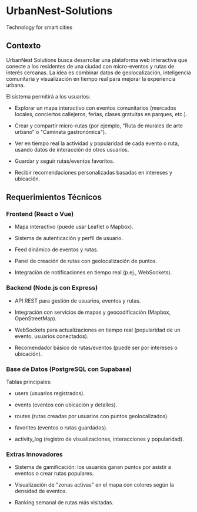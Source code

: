 # UrbanNest-Solutions
Technology for smart cities
## Contexto
UrbanNest Solutions busca desarrollar una plataforma web interactiva que conecte a los residentes de una ciudad con micro-eventos y rutas de interés cercanas. La idea es combinar datos de geolocalización, inteligencia comunitaria y visualización en tiempo real para mejorar la experiencia urbana.

El sistema permitirá a los usuarios:

* Explorar un mapa interactivo con eventos comunitarios (mercados locales, conciertos callejeros, ferias, clases gratuitas en parques, etc.).

* Crear y compartir micro-rutas (por ejemplo, "Ruta de murales de arte urbano" o "Caminata gastronómica").

* Ver en tiempo real la actividad y popularidad de cada evento o ruta, usando datos de interacción de otros usuarios.

* Guardar y seguir rutas/eventos favoritos.

* Recibir recomendaciones personalizadas basadas en intereses y ubicación.

## Requerimientos Técnicos
### Frontend (React o Vue)
* Mapa interactivo (puede usar Leaflet o Mapbox).

* Sistema de autenticación y perfil de usuario.

* Feed dinámico de eventos y rutas.

* Panel de creación de rutas con geolocalización de puntos.

* Integración de notificaciones en tiempo real (p.ej., WebSockets).

### Backend (Node.js con Express)
* API REST para gestión de usuarios, eventos y rutas.

* Integración con servicios de mapas y geocodificación (Mapbox, OpenStreetMap).

* WebSockets para actualizaciones en tiempo real (popularidad de un evento, usuarios conectados).

* Recomendador básico de rutas/eventos (puede ser por intereses o ubicación).

### Base de Datos (PostgreSQL con Supabase)
Tablas principales:

* users (usuarios registrados).

* events (eventos con ubicación y detalles).

* routes (rutas creadas por usuarios con puntos geolocalizados).

* favorites (eventos o rutas guardados).

* activity_log (registro de visualizaciones, interacciones y popularidad).

### Extras Innovadores
* Sistema de gamificación: los usuarios ganan puntos por asistir a eventos o crear rutas populares.

* Visualización de "zonas activas" en el mapa con colores según la densidad de eventos.

* Ranking semanal de rutas más visitadas.
